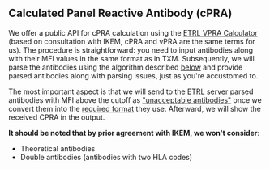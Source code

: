 ## Calculated Panel Reactive Antibody (cPRA)

We offer a public API for cPRA calculation using the [ETRL VPRA Calculator](https://www.etrl.org/vPRA.aspx)
(based on consultation with IKEM, cPRA and vPRA are the same terms for us).
The procedure is straightforward: you need to input antibodies along with their MFI values in the same format as in TXM.
Subsequently, we will parse the antibodies using the algorithm
described [below](./antibody_parsing.md) and provide parsed antibodies along with parsing issues,
just as you're accustomed to.

The most important aspect is that we will send to the [ETRL server](https://www.etrl.org/calculator4.0/calculator4.0.asmx)
parsed antibodies with MFI above the cutoff as
["unacceptable antibodies"](https://journals.lww.com/co-transplantation/Fulltext/2008/08000/Defining_unacceptable_HLA_antigens.14.aspx)
once we convert them into the [required format](https://etrl.eurotransplant.org/resources/hla-tables/) they use.
Afterward, we will show the received CPRA in the output.

**It should be noted that by prior agreement with IKEM, we won't consider**:
- Theoretical antibodies
- Double antibodies (antibodies with two HLA codes)
